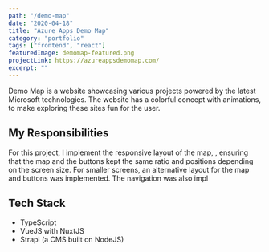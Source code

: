 ```yaml
---
path: "/demo-map"
date: "2020-04-18"
title: "Azure Apps Demo Map"
category: "portfolio"
tags: ["frontend", "react"]
featuredImage: demomap-featured.png
projectLink: https://azureappsdemomap.com/
excerpt: ""
---
```


Demo Map is a website showcasing various projects powered by the latest Microsoft technologies. The website has a colorful concept with animations, to make exploring these sites fun for the user.

## My Responsibilities

For this project, I implement the responsive layout of the map, , ensuring that the map and the buttons kept the same ratio and positions depending on the screen size. For smaller screens, an alternative layout for the map and buttons was implemented. The navigation was also impl

## Tech Stack

- TypeScript
- VueJS with NuxtJS
- Strapi (a CMS built on NodeJS)

